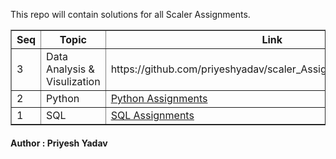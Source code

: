 <html>
    <body>
        <p>This repo will contain solutions for all Scaler Assignments.</p>
        <table border="1">
            <tr>
                <th>Seq</th>
                <th>Topic</th>
                <th>Link</th>
            </tr>
            <tr>
                <td>3</td>
                <td>Data Analysis & Visulization</td>
                <td>https://github.com/priyeshyadav/scaler_Assignments/tree/main/DAV</td>
            </tr>
            <tr>
                <td>2</td>
                <td>Python</td>
                <td><a href="https://github.com/priyeshyadav/scaler_Assignments/tree/main/Python" target="_blank">Python Assignments</a></td>
            </tr>
            <tr>
                <td>1</td>
                <td>SQL</td>
                <td><a href="https://github.com/priyeshyadav/scaler_Assignments/tree/main/SQL" target="_blank">SQL Assignments</a></td>
            </tr>
        </table>
        <h4> Author : Priyesh Yadav</h4>
    </body>
</html>
